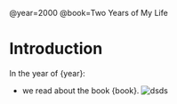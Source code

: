 @year=2000
@book=Two Years of My Life
# Introduction
In the year of {year}: 
 - we read about the book {book}. 
![dsds](none.png)